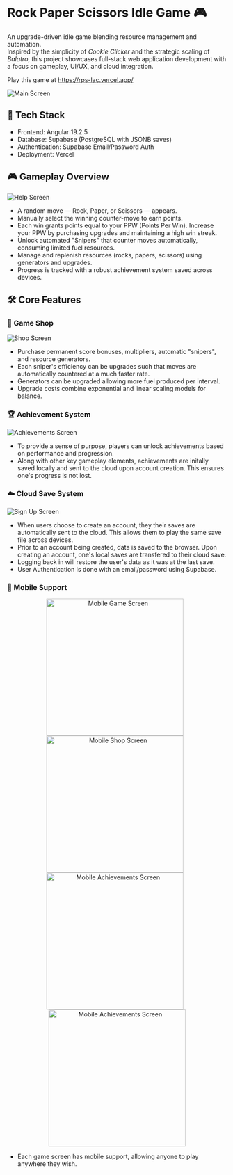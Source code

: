 # Rock Paper Scissors Idle Game 🎮

An upgrade-driven idle game blending resource management and automation.  
Inspired by the simplicity of *Cookie Clicker* and the strategic scaling of *Balatro*, this project showcases full-stack web application development with a focus on gameplay, UI/UX, and cloud integration.

Play this game at https://rps-lac.vercel.app/


![Main Screen](images/main.png)


## 🚀 Tech Stack

- Frontend: Angular 19.2.5
- Database: Supabase (PostgreSQL with JSONB saves)
- Authentication: Supabase Email/Password Auth
- Deployment: Vercel


## 🎮 Gameplay Overview

![Help Screen](images/help.PNG)

- A random move — Rock, Paper, or Scissors — appears.
- Manually select the winning counter-move to earn points.
- Each win grants points equal to your PPW (Points Per Win). Increase your PPW by purchasing upgrades and maintaining a high win streak.
- Unlock automated "Snipers" that counter moves automatically, consuming limited fuel resources.
- Manage and replenish resources (rocks, papers, scissors) using generators and upgrades.
- Progress is tracked with a robust achievement system saved across devices.

## 🛠️ Core Features

### 🛒 Game Shop

![Shop Screen](images/shop.PNG)

- Purchase permanent score bonuses, multipliers, automatic "snipers", and resource generators.
- Each sniper's efficiency can be upgrades such that moves are automatically countered at a much faster rate.
- Generators can be upgraded allowing more fuel produced per interval.
- Upgrade costs combine exponential and linear scaling models for balance.


### 🏆 Achievement System

![Achievements Screen](images/achievements.PNG)

- To provide a sense of purpose, players can unlock achievements based on performance and progression.
- Along with other key gameplay elements, achievements are initally saved locally and sent to the cloud upon account creation. This ensures one's progress is not lost.


### ☁️ Cloud Save System

![Sign Up Screen](images/signup.PNG)

- When users choose to create an account, they their saves are automatically sent to the cloud. This allows them to play the same save file across devices.
- Prior to an account being created, data is saved to the browser. Upon creating an account, one's local saves are transfered to their cloud save.
- Logging back in will restore the user's data as it was at the last save.
- User Authentication is done with an email/password using Supabase.

### 📱 Mobile Support

<p align="center">
  <img src="images/main-mobile.PNG" alt="Mobile Game Screen" width="315" style="margin-right: 10px;" />
  <img src="images/shop-mobile.PNG" alt="Mobile Shop Screen" width="315" style="margin-right: 10px;" />
  <img src="images/achievements-mobile.PNG" alt="Mobile Achievements Screen" width="315" style="margin-right: 10px;" />
  <img src="images/login-mobile.png" alt="Mobile Achievements Screen" width="315" />
</p>

- Each game screen has mobile support, allowing anyone to play anywhere they wish.
